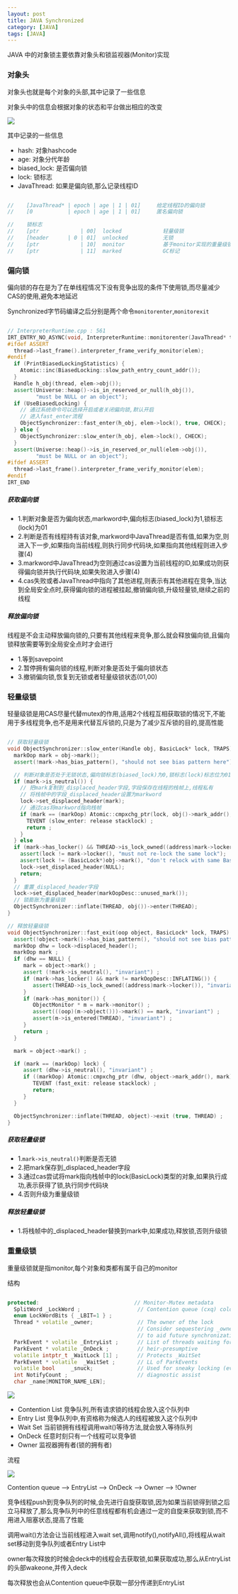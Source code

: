 ```yaml
---
layout: post
title: JAVA Synchronized
category: [JAVA]
tags: [JAVA]
---
```


JAVA 中的对象锁主要依靠对象头和锁监视器(Monitor)实现

### 对象头

对象头也就是每个对象的头部,其中记录了一些信息

对象头中的信息会根据对象的状态和平台做出相应的改变

![](http://pic.woowen.com/objecthead.png)

其中记录的一些信息

* hash: 对象hashcode
* age: 对象分代年龄
* biased_lock: 是否偏向锁
* lock: 锁标志
* JavaThread: 如果是偏向锁,那么记录线程ID

```C++

//    [JavaThread* | epoch | age | 1 | 01]     给定线程ID的偏向锁
//    [0           | epoch | age | 1 | 01]     匿名偏向锁

//	  锁标志
//    [ptr             | 00]  locked             轻量级锁
//    [header      | 0 | 01]  unlocked           无锁
//    [ptr             | 10]  monitor            基于monitor实现的重量级锁
//    [ptr             | 11]  marked             GC标记

```

### 偏向锁

偏向锁的存在是为了在单线程情况下没有竞争出现的条件下使用锁,而尽量减少CAS的使用,避免本地延迟

Synchronized字节码编译之后分别是两个命令```monitorenter```,```monitorexit```

```C++

// InterpreterRuntime.cpp : 561
IRT_ENTRY_NO_ASYNC(void, InterpreterRuntime::monitorenter(JavaThread* thread, BasicObjectLock* elem))
#ifdef ASSERT
  thread->last_frame().interpreter_frame_verify_monitor(elem);
#endif
  if (PrintBiasedLockingStatistics) {
    Atomic::inc(BiasedLocking::slow_path_entry_count_addr());
  }
  Handle h_obj(thread, elem->obj());
  assert(Universe::heap()->is_in_reserved_or_null(h_obj()),
         "must be NULL or an object");
  if (UseBiasedLocking) {
    // 通过系统命令可以选择开启或者关闭偏向锁,默认开启
    // 进入fast_enter流程
    ObjectSynchronizer::fast_enter(h_obj, elem->lock(), true, CHECK);
  } else {
    ObjectSynchronizer::slow_enter(h_obj, elem->lock(), CHECK);
  }
  assert(Universe::heap()->is_in_reserved_or_null(elem->obj()),
         "must be NULL or an object");
#ifdef ASSERT
  thread->last_frame().interpreter_frame_verify_monitor(elem);
#endif
IRT_END

```

##### 获取偏向锁

* 1.判断对象是否为偏向状态,markword中,偏向标志(biased_lock)为1,锁标志(lock)为01
* 2.判断是否有线程持有该对象,markword中JavaThread是否有值,如果为空,则进入下一步,如果指向当前线程,则执行同步代码块,如果指向其他线程则进入步骤(4)
* 3.markword中JavaThread为空则通过cas设置为当前线程的ID,如果成功则获得偏向锁并执行代码块,如果失败进入步骤(4)
* 4.cas失败或者JavaThread中指向了其他进程,则表示有其他进程在竞争,当达到全局安全点时,获得偏向锁的进程被挂起,撤销偏向锁,升级轻量锁,继续之前的线程

##### 释放偏向锁
线程是不会主动释放偏向锁的,只要有其他线程来竞争,那么就会释放偏向锁,且偏向锁释放需要等到全局安全点时才会进行

* 1.等到savepoint
* 2.暂停拥有偏向锁的线程,判断对象是否处于偏向锁状态
* 3.撤销偏向锁,恢复到无锁或者轻量级锁状态(01,00)

### 轻量级锁

轻量级锁是用CAS尽量代替mutex的作用,适用2个线程互相获取锁的情况下,不能用于多线程竞争,也不是用来代替互斥锁的,只是为了减少互斥锁的目的,提高性能

```C++

// 获取轻量级锁
void ObjectSynchronizer::slow_enter(Handle obj, BasicLock* lock, TRAPS) {
  markOop mark = obj->mark();
  assert(!mark->has_bias_pattern(), "should not see bias pattern here");

  // 判断对象是否处于无锁状态,偏向锁标志(biased_lock)为0,锁标志(lock)标志位为01
  if (mark->is_neutral()) {       
  	// 把mark复制到_displaced_header字段,字段保存在线程的栈帧上,线程私有
  	// 将栈帧中的字段_displaced_header设置为markword
    lock->set_displaced_header(mark);
    // 通过cas将markword指向栈帧
    if (mark == (markOop) Atomic::cmpxchg_ptr(lock, obj()->mark_addr(), mark)) {    	
      TEVENT (slow_enter: release stacklock) ;
      return ;
    }    
  } else
  if (mark->has_locker() && THREAD->is_lock_owned((address)mark->locker())) {  	
    assert(lock != mark->locker(), "must not re-lock the same lock");
    assert(lock != (BasicLock*)obj->mark(), "don't relock with same BasicLock");
    lock->set_displaced_header(NULL);
    return;
  }
  // 重置_displaced_header字段
  lock->set_displaced_header(markOopDesc::unused_mark());
  // 锁膨胀为重量级锁
  ObjectSynchronizer::inflate(THREAD, obj())->enter(THREAD);
}

// 释放轻量级锁
void ObjectSynchronizer::fast_exit(oop object, BasicLock* lock, TRAPS) {
  assert(!object->mark()->has_bias_pattern(), "should not see bias pattern here");  
  markOop dhw = lock->displaced_header();
  markOop mark ;
  if (dhw == NULL) {         
     mark = object->mark() ;
     assert (!mark->is_neutral(), "invariant") ;
     if (mark->has_locker() && mark != markOopDesc::INFLATING()) {
        assert(THREAD->is_lock_owned((address)mark->locker()), "invariant") ;
     }
     if (mark->has_monitor()) {
        ObjectMonitor * m = mark->monitor() ;
        assert(((oop)(m->object()))->mark() == mark, "invariant") ;
        assert(m->is_entered(THREAD), "invariant") ;
     }
     return ;
  }

  mark = object->mark() ;

  if (mark == (markOop) lock) {
     assert (dhw->is_neutral(), "invariant") ;
     if ((markOop) Atomic::cmpxchg_ptr (dhw, object->mark_addr(), mark) == mark) {
        TEVENT (fast_exit: release stacklock) ;
        return;
     }
  }

  ObjectSynchronizer::inflate(THREAD, object)->exit (true, THREAD) ;
}


```

##### 获取轻量级锁

* 1.```mark->is_neutral()```判断是否无锁
* 2.把mark保存到_displaced_header字段
* 3.通过cas尝试将mark指向栈帧中的lock(BasicLock)类型的对象,如果执行成功,表示获得了锁,执行同步代码块
* 4.否则升级为重量级锁

##### 释放轻量级锁

* 1.将栈帧中的_displaced_header替换到mark中,如果成功,释放锁,否则升级锁


### 重量级锁

重量级锁就是指monitor,每个对象和类都有属于自己的monitor

结构

```C++

protected:                              // Monitor-Mutex metadata
  SplitWord _LockWord ;                  // Contention queue (cxq) colocated with Lock-byte
  enum LockWordBits { _LBIT=1 } ;
  Thread * volatile _owner;              // The owner of the lock
                                         // Consider sequestering _owner on its own $line
                                         // to aid future synchronization mechanisms.
  ParkEvent * volatile _EntryList ;      // List of threads waiting for entry
  ParkEvent * volatile _OnDeck ;         // heir-presumptive
  volatile intptr_t _WaitLock [1] ;      // Protects _WaitSet
  ParkEvent * volatile  _WaitSet ;       // LL of ParkEvents
  volatile bool     _snuck;              // Used for sneaky locking (evil).
  int NotifyCount ;                      // diagnostic assist
  char _name[MONITOR_NAME_LEN];  

```

![](http://pic.woowen.com/monitor.jpeg)

* Contention List 竞争队列,所有请求锁的线程会放入这个队列中
* Entry List 竞争队列中,有资格称为候选人的线程被放入这个队列中
* Wait Set 当前锁拥有线程调用wait()等待方法,就会放入等待队列
* OnDeck 任意时刻只有一个线程可以竞争锁
* Owner 监视器拥有者(锁的拥有者)

流程

![](http://pic.woowen.com/monitor.png)

Contention queue --> EntryList --> OnDeck --> Owner --> !Owner

竞争线程push到竞争队列的时候,会先进行自旋获取锁,因为如果当前锁得到锁之后立马释放了,那么竞争队列中的任意线程都有机会通过一定的自旋来获取到锁,而不用进入阻塞状态,提高了性能

调用wait()方法会让当前线程进入wait set,调用notify(),notifyAll(),将线程从wait set移动到竞争队列或者Entry List中

owner每次释放的时候会deck中的线程会去获取锁,如果获取成功,那么从EntryList的头部wakeone,并传入deck

每次释放也会从Contention queue中获取一部分传递到EntryList














